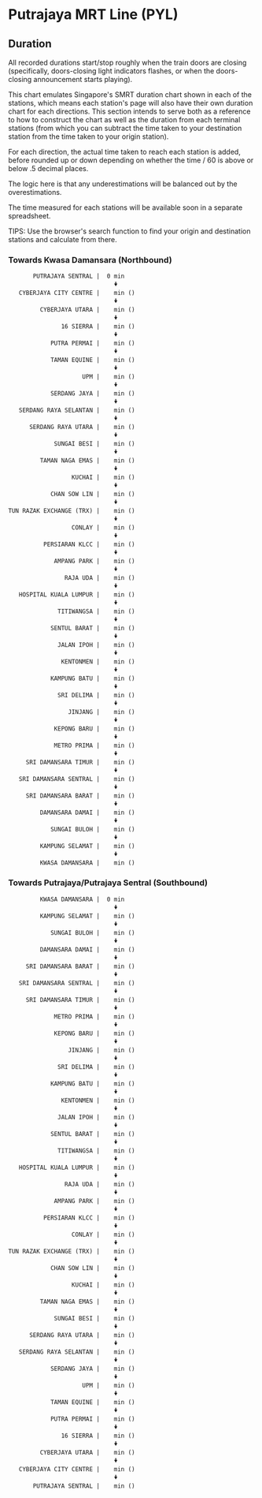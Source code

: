 # Putrajaya MRT Line (PYL)

## Duration

All recorded durations start/stop roughly when the train doors are closing (specifically, doors-closing light indicators flashes, or when the doors-closing announcement starts playing).

This chart emulates Singapore's SMRT duration chart shown in each of the stations, which means each station's page will also have their own duration chart for each directions. This section intends to serve both as a reference to how to construct the chart as well as the duration from each terminal stations (from which you can subtract the time taken to your destination station from the time taken to your origin station).

For each direction, the actual time taken to reach each station is added, before rounded up or down depending on whether the time / 60 is above or below .5 decimal places.

The logic here is that any underestimations will be balanced out by the overestimations.

The time measured for each stations will be available soon in a separate spreadsheet.

TIPS: Use the browser's search function to find your origin and destination stations and calculate from there.

### Towards Kwasa Damansara (Northbound)

```
       PUTRAJAYA SENTRAL |  0 min
                              🠟
   CYBERJAYA CITY CENTRE |    min ()
                              🠟
         CYBERJAYA UTARA |    min ()
                              🠟
               16 SIERRA |    min ()
                              🠟
            PUTRA PERMAI |    min ()
                              🠟
            TAMAN EQUINE |    min ()
                              🠟
                     UPM |    min ()
                              🠟
            SERDANG JAYA |    min ()
                              🠟
   SERDANG RAYA SELANTAN |    min ()
                              🠟
      SERDANG RAYA UTARA |    min ()
                              🠟
             SUNGAI BESI |    min ()
                              🠟
         TAMAN NAGA EMAS |    min ()
                              🠟
                  KUCHAI |    min ()
                              🠟
            CHAN SOW LIN |    min ()
                              🠟
TUN RAZAK EXCHANGE (TRX) |    min ()
                              🠟
                  CONLAY |    min ()
                              🠟
          PERSIARAN KLCC |    min ()
                              🠟
             AMPANG PARK |    min ()
                              🠟
                RAJA UDA |    min ()
                              🠟
   HOSPITAL KUALA LUMPUR |    min ()
                              🠟
              TITIWANGSA |    min ()
                              🠟
            SENTUL BARAT |    min ()
                              🠟
              JALAN IPOH |    min ()
                              🠟
               KENTONMEN |    min ()
                              🠟
            KAMPUNG BATU |    min ()
                              🠟
              SRI DELIMA |    min ()
                              🠟
                 JINJANG |    min ()
                              🠟
             KEPONG BARU |    min ()
                              🠟
             METRO PRIMA |    min ()
                              🠟
     SRI DAMANSARA TIMUR |    min ()
                              🠟
   SRI DAMANSARA SENTRAL |    min ()
                              🠟
     SRI DAMANSARA BARAT |    min ()
                              🠟
         DAMANSARA DAMAI |    min ()
                              🠟
            SUNGAI BULOH |    min ()
                              🠟
         KAMPUNG SELAMAT |    min ()
                              🠟
         KWASA DAMANSARA |    min ()
```

### Towards Putrajaya/Putrajaya Sentral (Southbound)

```
         KWASA DAMANSARA |  0 min
                              🠟
         KAMPUNG SELAMAT |    min ()
                              🠟
            SUNGAI BULOH |    min ()
                              🠟
         DAMANSARA DAMAI |    min ()
                              🠟
     SRI DAMANSARA BARAT |    min ()
                              🠟
   SRI DAMANSARA SENTRAL |    min ()
                              🠟
     SRI DAMANSARA TIMUR |    min ()
                              🠟
             METRO PRIMA |    min ()
                              🠟
             KEPONG BARU |    min ()
                              🠟
                 JINJANG |    min ()
                              🠟
              SRI DELIMA |    min ()
                              🠟
            KAMPUNG BATU |    min ()
                              🠟
               KENTONMEN |    min ()
                              🠟
              JALAN IPOH |    min ()
                              🠟
            SENTUL BARAT |    min ()
                              🠟
              TITIWANGSA |    min ()
                              🠟
   HOSPITAL KUALA LUMPUR |    min ()
                              🠟
                RAJA UDA |    min ()
                              🠟
             AMPANG PARK |    min ()
                              🠟
          PERSIARAN KLCC |    min ()
                              🠟
                  CONLAY |    min ()
                              🠟
TUN RAZAK EXCHANGE (TRX) |    min ()
                              🠟
            CHAN SOW LIN |    min ()
                              🠟
                  KUCHAI |    min ()
                              🠟
         TAMAN NAGA EMAS |    min ()
                              🠟
             SUNGAI BESI |    min ()
                              🠟
      SERDANG RAYA UTARA |    min ()
                              🠟
   SERDANG RAYA SELANTAN |    min ()
                              🠟
            SERDANG JAYA |    min ()
                              🠟
                     UPM |    min ()
                              🠟
            TAMAN EQUINE |    min ()
                              🠟
            PUTRA PERMAI |    min ()
                              🠟
               16 SIERRA |    min ()
                              🠟
         CYBERJAYA UTARA |    min ()
                              🠟
   CYBERJAYA CITY CENTRE |    min ()
                              🠟
       PUTRAJAYA SENTRAL |    min ()
```
